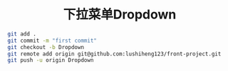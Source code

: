<h1 align="center">下拉菜单Dropdown</h1>

```sh
git add .
git commit -m "first commit"
git checkout -b Dropdown
git remote add origin git@github.com:lushiheng123/front-project.git
git push -u origin Dropdown
```
